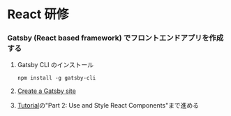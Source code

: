 # React 研修

### Gatsby (React based framework) でフロントエンドアプリを作成する

1. Gatsby CLI のインストール
   ```
   npm install -g gatsby-cli
   ```
2. [Create a Gatsby site](https://www.gatsbyjs.com/docs/tutorial/getting-started/part-1/#create-a-gatsby-site)

3. [Tutorial](https://www.gatsbyjs.com/docs/tutorial/getting-started/part-1/)の"Part 2: Use and Style React Components"まで進める
